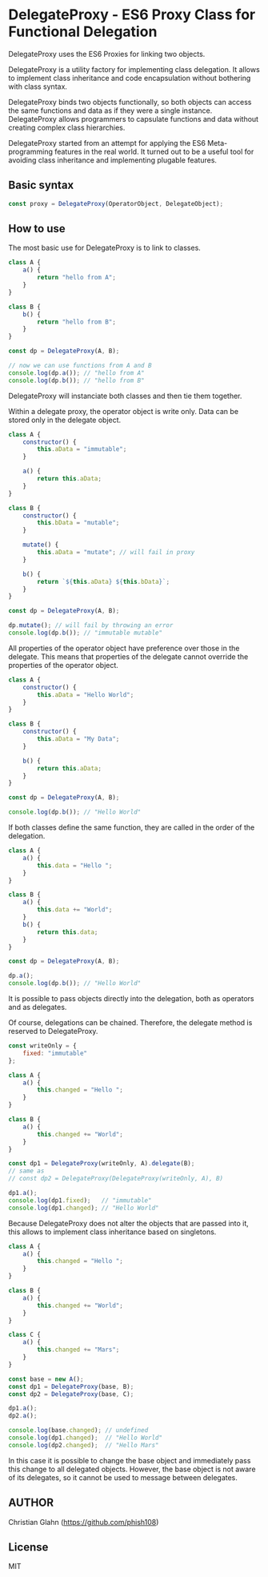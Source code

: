 # DelegateProxy - ES6 Proxy Class for Functional Delegation

DelegateProxy uses the ES6 Proxies for linking two objects.

DelegateProxy is a utility factory for implementing class delegation. It allows
to implement class inheritance and code encapsulation without bothering with
class syntax.

DelegateProxy binds two objects functionally, so both objects can access the
same functions and data as if they were a single instance. DelegateProxy allows
programmers to capsulate functions and data without creating complex class
hierarchies.

DelegateProxy started from an attempt for applying the ES6 Meta-programming
features in the real world. It turned out to be a useful tool for avoiding
class inheritance and implementing plugable features.

## Basic syntax

```javascript
const proxy = DelegateProxy(OperatorObject, DelegateObject);
```

## How to use

The most basic use for DelegateProxy is to link to classes.

```javascript
class A {
    a() {
        return "hello from A";
    }
}

class B {
    b() {
        return "hello from B";
    }
}

const dp = DelegateProxy(A, B);

// now we can use functions from A and B
console.log(dp.a()); // "hello from A"
console.log(dp.b()); // "hello from B"
```

DelegateProxy will instanciate both classes and then tie them together.

Within a delegate proxy, the operator object is write only. Data can be stored
only in the delegate object.

```javascript
class A {
    constructor() {
        this.aData = "immutable";
    }

    a() {
        return this.aData;
    }
}

class B {
    constructor() {
        this.bData = "mutable";
    }

    mutate() {
        this.aData = "mutate"; // will fail in proxy
    }

    b() {
        return `${this.aData} ${this.bData}`;
    }
}

const dp = DelegateProxy(A, B);

dp.mutate(); // will fail by throwing an error
console.log(dp.b()); // "immutable mutable"
```

All properties of the operator object have preference over those in
the delegate. This means that properties of the delegate cannot override the
properties of the operator object.

```javascript
class A {
    constructor() {
        this.aData = "Hello World";
    }
}

class B {
    constructor() {
        this.aData = "My Data";
    }

    b() {
        return this.aData;
    }
}

const dp = DelegateProxy(A, B);

console.log(dp.b()); // "Hello World"
```

If both classes define the same function, they are called in the order of the
delegation.

```javascript
class A {
    a() {
        this.data = "Hello ";
    }
}

class B {
    a() {
        this.data += "World";
    }
    b() {
        return this.data;
    }
}

const dp = DelegateProxy(A, B);

dp.a();
console.log(dp.b()); // "Hello World"
```

It is possible to pass objects directly into the delegation, both as operators
and as delegates.

Of course, delegations can be chained. Therefore, the delegate method is
reserved to DelegateProxy.

```javascript
const writeOnly = {
    fixed: "immutable"
};

class A {
    a() {
        this.changed = "Hello ";
    }
}

class B {
    a() {
        this.changed += "World";
    }
}

const dp1 = DelegateProxy(writeOnly, A).delegate(B);
// same as
// const dp2 = DelegateProxy(DelegateProxy(writeOnly, A), B)

dp1.a();
console.log(dp1.fixed);   // "immutable"
console.log(dp1.changed); // "Hello World"
```

Because DelegateProxy does not alter the objects that are passed into it,
this allows to implement class inheritance based on singletons.

```javascript
class A {
    a() {
        this.changed = "Hello ";
    }
}

class B {
    a() {
        this.changed += "World";
    }
}

class C {
    a() {
        this.changed += "Mars";
    }
}

const base = new A();
const dp1 = DelegateProxy(base, B);
const dp2 = DelegateProxy(base, C);

dp1.a();
dp2.a();

console.log(base.changed); // undefined
console.log(dp1.changed);  // "Hello World"
console.log(dp2.changed);  // "Hello Mars"
```

In this case it is possible to change the base object and immediately pass this
change to all delegated objects. However, the base object is not aware of its
delegates, so it cannot be used to message between delegates. 

## AUTHOR

Christian Glahn (https://github.com/phish108)

## License

MIT
